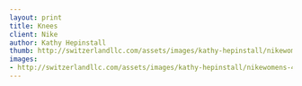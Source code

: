 ```yaml
--- 
layout: print
title: Knees
client: Nike
author: Kathy Hepinstall
thumb: http://switzerlandllc.com/assets/images/kathy-hepinstall/nikewomens-4-small.jpg
images: 
- http://switzerlandllc.com/assets/images/kathy-hepinstall/nikewomens-4.jpg
---
```

